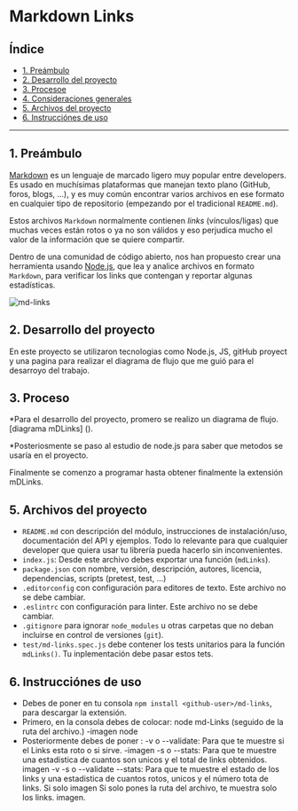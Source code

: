 # Markdown Links

## Índice

* [1. Preámbulo](#1-preámbulo)
* [2. Desarrollo del proyecto](#2-desarroll-del-proyecto)
* [3. Procesoe](#3-proceso)
* [4. Consideraciones generales](#4-consideraciones-generales)
* [5. Archivos del proyecto](#5-archivos-del-proyecto)
* [6. Instrucciónes de uso](#6-instrucciones-de-uso)
***

## 1. Preámbulo

[Markdown](https://es.wikipedia.org/wiki/Markdown) es un lenguaje de marcado
ligero muy popular entre developers. Es usado en muchísimas plataformas que
manejan texto plano (GitHub, foros, blogs, ...), y es muy común
encontrar varios archivos en ese formato en cualquier tipo de repositorio
(empezando por el tradicional `README.md`).

Estos archivos `Markdown` normalmente contienen _links_ (vínculos/ligas) que
muchas veces están rotos o ya no son válidos y eso perjudica mucho el valor de
la información que se quiere compartir.

Dentro de una comunidad de código abierto, nos han propuesto crear una
herramienta usando [Node.js](https://nodejs.org/), que lea y analice archivos
en formato `Markdown`, para verificar los links que contengan y reportar
algunas estadísticas.

![md-links](https://user-images.githubusercontent.com/110297/42118443-b7a5f1f0-7bc8-11e8-96ad-9cc5593715a6.jpg)

## 2. Desarrollo del proyecto

En este proyecto se utilizaron tecnologias como Node.js, JS, gitHub proyect y una pagina para realizar el diagrama de flujo que me guió para el desarroyo del trabajo. 

## 3. Proceso

*Para el desarrollo del proyecto, promero se realizo un diagrama de flujo.
[diagrama mDLinks] ().

*Posteriosmente se paso al estudio de node.js para saber que metodos se usaría en el proyecto.

Finalmente se comenzo a programar hasta obtener finalmente la extensión mDLinks. 

## 5. Archivos del proyecto

* `README.md` con descripción del módulo, instrucciones de instalación/uso,
  documentación del API y ejemplos. Todo lo relevante para que cualquier
  developer que quiera usar tu librería pueda hacerlo sin inconvenientes.
* `index.js`: Desde este archivo debes exportar una función (`mdLinks`).
* `package.json` con nombre, versión, descripción, autores, licencia,
  dependencias, scripts (pretest, test, ...)
* `.editorconfig` con configuración para editores de texto. Este archivo no se
  debe cambiar.
* `.eslintrc` con configuración para linter. Este archivo no
  se debe cambiar.
* `.gitignore` para ignorar `node_modules` u otras carpetas que no deban
  incluirse en control de versiones (`git`).
* `test/md-links.spec.js` debe contener los tests unitarios para la función
  `mdLinks()`. Tu inplementación debe pasar estos tets.

## 6. Instrucciónes de uso

* Debes de poner en tu consola `npm install <github-user>/md-links`, para descargar la extensión.
* Primero, en la consola debes de colocar: node md-Links (seguido de la ruta del archivo.)
-imagen node
* Posteriormente debes de poner :
-v o --validate: Para que te muestre si el Links esta roto o si sirve.
-imagen
-s o --stats: Para que te muestre una estadistica de cuantos son unicos y el total de links obtenidos.
imagen
-v -s o --validate --stats: Para que te muestre el estado de los links y una estadistica de cuantos rotos, unicos y el número tota de links. 
Si solo 
imagen
Si solo pones la ruta del archivo, te muestra solo los links.
imagen.
